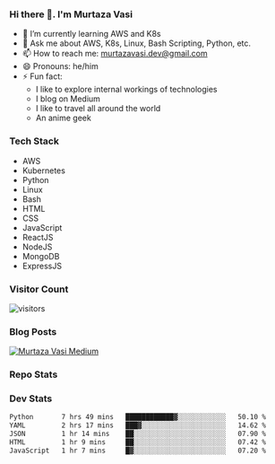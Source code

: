### Hi there 👋. I'm Murtaza Vasi

- 🌱 I’m currently learning AWS and K8s
- 💬 Ask me about AWS, K8s, Linux, Bash Scripting, Python, etc.
- 📫 How to reach me: murtazavasi.dev@gmail.com
- 😄 Pronouns: he/him
- ⚡ Fun fact:
  - I like to explore internal workings of technologies
  - I blog on Medium
  - I like to travel all around the world
  - An anime geek

### Tech Stack

- AWS
- Kubernetes
- Python
- Linux
- Bash
- HTML
- CSS
- JavaScript
- ReactJS
- NodeJS
- MongoDB
- ExpressJS

### Visitor Count

![visitors](https://visitor-badge.glitch.me/badge?page_id=murtazavasi.visitor-badge&left_color=green&right_color=red)

### Blog Posts

[![Murtaza Vasi Medium](https://github-readme-medium.vercel.app/?username=murtazavasi.dev&limit=3)](https://medium.com/@murtazavasi.dev)

### Repo Stats

### Dev Stats

<!--START_SECTION:waka-->

```txt
Python       7 hrs 49 mins   ████████████▓░░░░░░░░░░░░   50.10 %
YAML         2 hrs 17 mins   ███▓░░░░░░░░░░░░░░░░░░░░░   14.62 %
JSON         1 hr 14 mins    ██░░░░░░░░░░░░░░░░░░░░░░░   07.90 %
HTML         1 hr 9 mins     ██░░░░░░░░░░░░░░░░░░░░░░░   07.42 %
JavaScript   1 hr 7 mins     █▓░░░░░░░░░░░░░░░░░░░░░░░   07.20 %
```

<!--END_SECTION:waka-->

